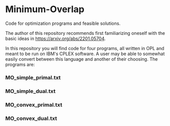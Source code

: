 # Minimum-Overlap
Code for optimization programs and feasible solutions.

The author of this repository recommends first familiarizing oneself with the basic ideas in https://arxiv.org/abs/2201.05704. 

In this repository you will find code for four programs, all written in OPL and meant to be run on IBM's CPLEX software. A user may be able to somewhat easily convert between this language and another of their choosing. The programs are:

### MO_simple_primal.txt

### MO_simple_dual.txt

### MO_convex_primal.txt

### MO_convex_dual.txt




